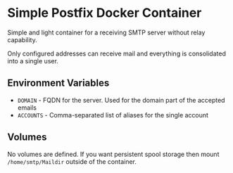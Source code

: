 # Simple Postfix Docker Container

Simple and light container for a receiving SMTP server without relay capability.

Only configured addresses can receive mail and everything is consolidated into
a single user.

## Environment Variables

- `DOMAIN` - FQDN for the server. Used for the domain part of the accepted emails
- `ACCOUNTS` - Comma-separated list of aliases for the single account

## Volumes

No volumes are defined. If you want persistent spool storage then mount
`/home/smtp/Maildir` outside of the container.

